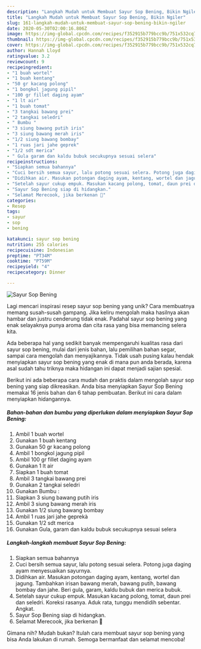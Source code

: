 ```yaml
---
description: "Langkah Mudah untuk Membuat Sayur Sop Bening, Bikin Ngiler"
title: "Langkah Mudah untuk Membuat Sayur Sop Bening, Bikin Ngiler"
slug: 161-langkah-mudah-untuk-membuat-sayur-sop-bening-bikin-ngiler
date: 2020-05-30T02:00:16.806Z
image: https://img-global.cpcdn.com/recipes/f352915b779bcc9b/751x532cq70/sayur-sop-bening-foto-resep-utama.jpg
thumbnail: https://img-global.cpcdn.com/recipes/f352915b779bcc9b/751x532cq70/sayur-sop-bening-foto-resep-utama.jpg
cover: https://img-global.cpcdn.com/recipes/f352915b779bcc9b/751x532cq70/sayur-sop-bening-foto-resep-utama.jpg
author: Hannah Lloyd
ratingvalue: 3.2
reviewcount: 9
recipeingredient:
- "1 buah wortel"
- "1 buah kentang"
- "50 gr kacang polong"
- "1 bongkol jagung pipil"
- "100 gr fillet daging ayam"
- "1 lt air"
- "1 buah tomat"
- "3 tangkai bawang prei"
- "2 tangkai seledri"
- " Bumbu "
- "3 siung bawang putih iris"
- "3 siung bawang merah iris"
- "1/2 siung bawang bombay"
- "1 ruas jari jahe geprek"
- "1/2 sdt merica"
- " Gula garam dan kaldu bubuk secukupnya sesuai selera"
recipeinstructions:
- "Siapkan semua bahannya"
- "Cuci bersih semua sayur, lalu potong sesuai selera. Potong juga daging ayam menyesuaikan sayurnya."
- "Didihkan air. Masukan potongan daging ayam, kentang, wortel dan jagung. Tambahkan irisan bawang merah, bawang putih, bawang bombay dan jahe. Beri gula, garam, kaldu bubuk dan merica bubuk."
- "Setelah sayur cukup empuk. Masukan kacang polong, tomat, daun prei dan seledri. Koreksi rasanya. Aduk rata, tunggu mendidih sebentar. Angkat."
- "Sayur Sop Bening siap di hidangkan."
- "Selamat Merecook, jika berkenan 🙏"
categories:
- Resep
tags:
- sayur
- sop
- bening

katakunci: sayur sop bening 
nutrition: 255 calories
recipecuisine: Indonesian
preptime: "PT34M"
cooktime: "PT59M"
recipeyield: "4"
recipecategory: Dinner

---
```



![Sayur Sop Bening](https://img-global.cpcdn.com/recipes/f352915b779bcc9b/751x532cq70/sayur-sop-bening-foto-resep-utama.jpg)

Lagi mencari inspirasi resep sayur sop bening yang unik? Cara membuatnya memang susah-susah gampang. Jika keliru mengolah maka hasilnya akan hambar dan justru cenderung tidak enak. Padahal sayur sop bening yang enak selayaknya punya aroma dan cita rasa yang bisa memancing selera kita.

Ada beberapa hal yang sedikit banyak mempengaruhi kualitas rasa dari sayur sop bening, mulai dari jenis bahan, lalu pemilihan bahan segar, sampai cara mengolah dan menyajikannya. Tidak usah pusing kalau hendak menyiapkan sayur sop bening yang enak di mana pun anda berada, karena asal sudah tahu triknya maka hidangan ini dapat menjadi sajian spesial.




Berikut ini ada beberapa cara mudah dan praktis dalam mengolah sayur sop bening yang siap dikreasikan. Anda bisa menyiapkan Sayur Sop Bening memakai 16 jenis bahan dan 6 tahap pembuatan. Berikut ini cara dalam menyiapkan hidangannya.

<!--inarticleads1-->

##### Bahan-bahan dan bumbu yang diperlukan dalam menyiapkan Sayur Sop Bening:

1. Ambil 1 buah wortel
1. Gunakan 1 buah kentang
1. Gunakan 50 gr kacang polong
1. Ambil 1 bongkol jagung pipil
1. Ambil 100 gr fillet daging ayam
1. Gunakan 1 lt air
1. Siapkan 1 buah tomat
1. Ambil 3 tangkai bawang prei
1. Gunakan 2 tangkai seledri
1. Gunakan  Bumbu :
1. Siapkan 3 siung bawang putih iris
1. Ambil 3 siung bawang merah iris
1. Gunakan 1/2 siung bawang bombay
1. Ambil 1 ruas jari jahe geprekà
1. Gunakan 1/2 sdt merica
1. Gunakan  Gula, garam dan kaldu bubuk secukupnya sesuai selera




<!--inarticleads2-->

##### Langkah-langkah membuat Sayur Sop Bening:

1. Siapkan semua bahannya
1. Cuci bersih semua sayur, lalu potong sesuai selera. Potong juga daging ayam menyesuaikan sayurnya.
1. Didihkan air. Masukan potongan daging ayam, kentang, wortel dan jagung. Tambahkan irisan bawang merah, bawang putih, bawang bombay dan jahe. Beri gula, garam, kaldu bubuk dan merica bubuk.
1. Setelah sayur cukup empuk. Masukan kacang polong, tomat, daun prei dan seledri. Koreksi rasanya. Aduk rata, tunggu mendidih sebentar. Angkat.
1. Sayur Sop Bening siap di hidangkan.
1. Selamat Merecook, jika berkenan 🙏




Gimana nih? Mudah bukan? Itulah cara membuat sayur sop bening yang bisa Anda lakukan di rumah. Semoga bermanfaat dan selamat mencoba!
